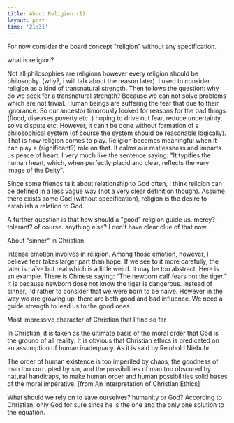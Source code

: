 ```yaml
---
title: About Religion (1)
layout: post
time: '21:31'
---
```

For now consider the board concept "religion" without any specification.

what is religion?


Not all philosophies are religions however every religion should be philosophy. (why?, i will talk about the reason later). I used to consider religion as a kind of transnatural strength. Then follows the question: why do we seek for a transnatural strength? Because we can not solve problems which are not trivial. Human beings are suffering the fear that due to their ignorance. So our ancestor timorously looked for reasons for the bad things (flood, diseases,poverty etc. ) hoping to drive out fear, reduce uncertainty, solve dispute etc. However, it can't be done without formation of a philosophical system (of course the system should be reasonable logically). That is how religion comes to play. Religion becomes meaningful when it can play a (significant?) role on that. It calms our restlessness and imparts us peace of heart. I very much like the sentence saying: "It typifies the human heart, which, when perfectly placid and clear, reflects the very image of the Deity".

Since some friends talk about relationship to God often, I think religion can be defined in a less vague way (not a very clear definition though). Assume there exists some God (without specification), religion is the desire to establish a relation to God.

A further question is that how should a "good" religion guide us. mercy? tolerant? of course. anything else? I don't have clear clue of that now.

About "sinner" in Christian

Intense emotion involves in religion. Among those emotion, however, I believe fear takes larger part than hope. If we see to it more carefully, the later is naïve but real which is a little weird. It may be too abstract. Here is an example. There is Chinese saying: “The newborn calf fears not the tiger.” It is because newborn dose not know the tiger is dangerous. Instead of sinner, I'd rather to consider that we were born to be naive. However in the way we are growing up, there are both good and bad influence. We need a guide strength to lead us to the good ones.

Most impressive character of Christian that I find so far

In Christian, it is taken as the ultimate basis of the moral order that God is the ground of all reality.
It is obvious that Christian ethics is predicated on an assumption of human inadequacy. As it is said by Reinhold Niebuhr


The order of human existence is too imperiled by chaos, the goodness of man too corrupted by sin, and the possibilities of man too obscured by natural handicaps, to make human order and human possibilities solid bases of the moral imperative. [from An Interpretation of Christian Ethics]


What should we rely on to save ourselves? humanity or God? According to Christian, only God for sure since he is the one and the only one solution to the equation.






